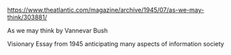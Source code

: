 
https://www.theatlantic.com/magazine/archive/1945/07/as-we-may-think/303881/

As we may think by Vannevar Bush

Visionary Essay from 1945 anticipating many aspects of information society
